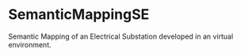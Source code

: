 # SemanticMappingSE
Semantic Mapping of an Electrical Substation developed in an virtual environment.
